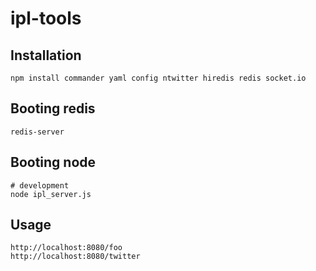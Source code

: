 ipl-tools
=========

Installation
------------

    npm install commander yaml config ntwitter hiredis redis socket.io

Booting redis
-------------

    redis-server

Booting node
-----------

    # development
    node ipl_server.js

Usage
-----

    http://localhost:8080/foo
    http://localhost:8080/twitter
